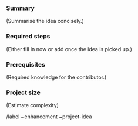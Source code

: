 ### Summary

(Summarise the idea concisely.)

### Required steps

(Either fill in now or add once the idea is picked up.)

### Prerequisites

(Required knowledge for the contributor.)

### Project size

(Estimate complexity)

/label ~enhancement ~project-idea
